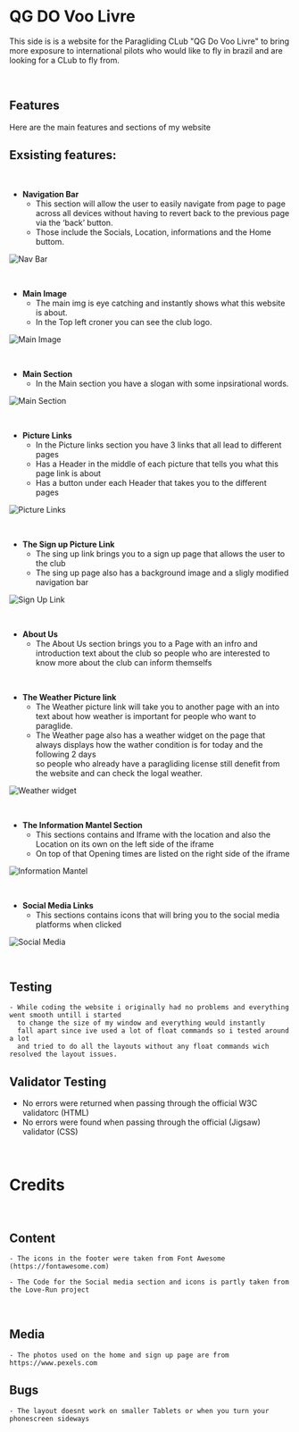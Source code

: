 # QG DO Voo Livre

This side is is a website for the Paragliding CLub "QG Do Voo Livre" to bring more exposure  to international pilots who would like to fly in brazil
and are looking for a CLub to fly from.

<br>

## Features

Here are the main features and sections of my website 

## Exsisting features:

<br>



- __Navigation Bar__
    - This section will allow the user to easily navigate from page to page across all devices without having to revert back to the previous page via the ‘back’ button.
    - Those include the Socials, Location, informations and the Home buttom.

![Nav Bar](/css/images/navigation.png)

<br>

- __Main Image__
    - The main img is eye catching and instantly shows what this website is about.
    - In the Top left croner you can see the club logo.
    
![Main Image](/css/images/Main%20image.png)

<br>


- __Main Section__ 
    - In the Main section you have a slogan with some inpsirational words.

![Main Section](/css/images/slogan.png)

<br>

- __Picture Links__
    - In the Picture links section you have 3 links that all lead to different pages 
    - Has a Header in the middle of each picture that tells you what this page link is about
    - Has a button under each Header that takes you to the different pages

![Picture Links](/css/images/picture%20links.png)

<br>

- __The Sign up Picture Link__
    - The sing up link brings you to a sign up page that allows the user to the club 
    - The sing up page also has a background image and a sligly modified navigation bar

![Sign Up Link](/css/images/Sign%20up%20link.png)  

<br>


- __About Us__ 
    - The About Us section brings you to a Page with an infro and introduction text about the club so people who are interested to know more about the club can inform themselfs

<br>

- __The Weather Picture link__
    - The Weather picture link will take you to another page with an into text about how weather is important for people who want to paraglide.
    - The Weather page also has a weather widget on the page that always displays how the wather condition is for today and the following 2 days 
        <br>
        so people who already have a paragliding license still denefit from the website and can check the logal weather.

![Weather widget](/css/images/weather.png) 

<br>

- __The Information Mantel Section__
    - This sections contains and Iframe with the location and also the Location on its own on the left side of the iframe
    - On top of that Opening times are listed on the right side of the iframe 

![Information Mantel](/css/images/information%20mantel.png) 


<br>

- __Social Media Links__
    - This sections contains icons that will bring you to the social media platforms when clicked

![Social Media](/css/images/social%20media.png) 

<br>

## Testing 
    - While coding the website i originally had no problems and everything went smooth untill i started 
      to change the size of my window and everything would instantly 
      fall apart since ive used a lot of float commands so i tested around a lot 
      and tried to do all the layouts without any float commands wich resolved the layout issues.


## Validator Testing

 - No errors were returned when passing through the official W3C validatorc (HTML)
 - No errors were found when passing through the official (Jigsaw) validator (CSS)
    

<br>

# Credits 

<br>

## Content 

    - The icons in the footer were taken from Font Awesome (https://fontawesome.com)

    - The Code for the Social media section and icons is partly taken from the Love-Run project

<br>

## Media

    - The photos used on the home and sign up page are from https://www.pexels.com 



## Bugs 

    - The layout doesnt work on smaller Tablets or when you turn your phonescreen sideways
